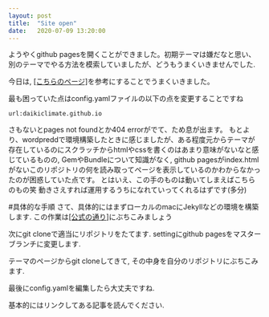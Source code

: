 ```yaml
---
layout: post
title:  "Site open"
date:   2020-07-09 13:20:00 
---
```


ようやくgithub pagesを開くことができました。初期テーマは嫌だなと思い、別のテーマでやる方法を模索していましたが、どうもうまくいきませんでした.

今日は, [[こちらのページ]][qiita_page]を参考にすることでうまくいきました。

最も困っていた点はconfig.yamlファイルの以下の点を変更することですね

```
url:daikiclimate.github.io
```

さもないとpages not foundとか404 errorがでて、ため息が出ます。
もとより、wordpreddで環境構築したときに感じましたが、ある程度元からテーマが存在しているのにスクラッチからhtmlやcssを書くのはあまり意味がないなと感じているものの, GemやBundleについて知識がなく, github pagesがindex.htmlがないこのリポジトリの何を読み取ってページを表示しているのかわからなかったのが困惑していた点です。
とはいえ、この手のものは動いてしまえばこちらのもの笑
動きさえすれば運用するうちになれていってくれるはずです(多分)

#具体的な手順
さて、具体的にはまずローカルのmacにJekyllなどの環境を構築します. 
この作業は[[公式の通り]][jekyll]にぶちこみましょう

次にgit cloneで適当にリポジトリをたてます. settingにgithub pagesをマスターブランチに変更します. 

テーマのページからgit cloneしてきて, その中身を自分のリポジトリにぶちこみます. 

最後にconfig.yamlを編集したら大丈夫ですね.

基本的にはリンクしてある記事を読んでください.


[qiita_page]: https://qiita.com/madoreenu/items/b47833bf785562c77819
[jekyll]: http://jekyllrb-ja.github.io/docs/installation/macos/
